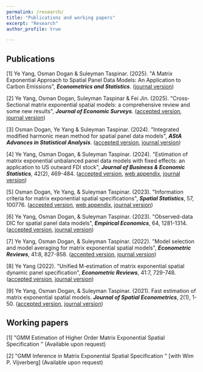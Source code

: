 ```yaml
---
permalink: /research/
title: "Publications and working papers"
excerpt: "Research"
author_profile: true

---
```

## Publications
[1] Ye Yang, Osman Dogan & Suleyman Taspinar. (2025). "A Matrix Exponential Approach to Spatial Panel Data Models: An Application to Carbon Emissions", **_Econometrics and Statistics_**. ([journal version](https://www.sciencedirect.com/science/article/abs/pii/S2452306225000358?via%3Dihub))

[2] Ye Yang, Osman Dogan, Suleyman Taspinar & Fei Jin. (2025). "Cross‐Sectional matrix exponential spatial models: a comprehensive review and some new results", **_Journal of Economic Surveys_**. ([accepted version](http://yeyang1.github.io/files/ReviewMESSModels.pdf), [journal version](https://doi.org/10.1111/joes.12683))

[3] Osman Dogan, Ye Yang & Suleyman Taspinar. (2024). "Integrated modified harmonic mean method for spatial panel data models", **_AStA Advances in Statistical Analysis_**. ([accepted version](http://yeyang1.github.io/files/IHME_Article_AStA.pdf), [journal version](https://doi.org/10.1007/s10182-024-00521-2))

[4]  Ye Yang, Osman Dogan,  & Suleyman Taspinar. (2024). "Estimation of matrix exponential unbalanced panel data models with fixed effects: an application to US outward FDI stock", _**Journal of Business & Economic Statistics**_, 42(2), 469-484. ([accepted version](http://yeyang1.github.io/files/paper5.pdf), [web appendix](http://yeyang1.github.io/files/UMESS_Web_Appendix.pdf), [journal version](https://doi.org/10.1080/07350015.2023.2200486))

[5] Osman Dogan, Ye Yang,  & Suleyman Taspinar. (2023). "Information criteria for matrix exponential spatial specifications", _**Spatial Statistics**_, 57, 100776.  ([accepted version](http://yeyang1.github.io/files/Information_Criteria_for_MESS.pdf), [web appendix](http://yeyang1.github.io/files/IC_MESS_web_appendix.pdf), [journal version](https://doi.org/10.1016/j.spasta.2023.100776))

[6] Ye Yang, Osman Dogan,  & Suleyman Taspinar. (2023). "Observed-data DIC for spatial panel data models", _**Empirical Economics**_, 64, 1281-1314. ([accepted version](http://yeyang1.github.io/files/paper6.pdf), [journal version](https://link.springer.com/article/10.1007/s00181-022-02286-6)) 

[7] Ye Yang, Osman Dogan,  & Suleyman Taspinar. (2022). "Model selection and model averaging for matrix exponential spatial models", **_Econometric Reviews_**, 41:8, 827-858. ([accepted version](http://yeyang1.github.io/files/ch4_MS_version_on_website.pdf), [journal version](https://www.tandfonline.com/doi/full/10.1080/07474938.2022.2047507))

[8] Ye Yang (2022). "Unified M-estimation of matrix exponential spatial dynamic panel specification", **_Econometric Reviews_**, 41:7, 729-748. ([accepted version](http://yeyang1.github.io/files/ch_3_MESDPS_version_on_website.pdf), [journal version](https://www.tandfonline.com/doi/full/10.1080/07474938.2022.2039494))

[9] Ye Yang, Osman Dogan,  & Suleyman Taspinar. (2021). Fast estimation of matrix exponential spatial models. **_Journal of Spatial Econometrics_**, 2(1), 1-50. ([accepted version](http://yeyang1.github.io/files/paper1.pdf), [journal version]( https://link.springer.com/article/10.1007/s43071-021-00015-2))

## Working papers

[1] "GMM Estimation of Higher Order Matrix Exponential Spatial Specification " (Available upon request)	

[2] "GMM Inference in Matrix Exponential Spatial Specification " [with Wim P. Vijverberg] (Available upon request)


